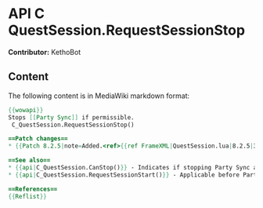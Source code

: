 # API C QuestSession.RequestSessionStop

**Contributor:** KethoBot

## Content

The following content is in MediaWiki markdown format:

```mediawiki
{{wowapi}}
Stops [[Party Sync]] if permissible.
 C_QuestSession.RequestSessionStop()

==Patch changes==
* {{Patch 8.2.5|note=Added.<ref>{{ref FrameXML|QuestSession.lua|8.2.5|31960||20190924}}</ref>}}

==See also==
* {{api|C_QuestSession.CanStop()}} - Indicates if stopping Party Sync at this time is permissible.
* {{api|C_QuestSession.RequestSessionStart()}} - Applicable before Party Sync has begun.

==References==
{{Reflist}}
```